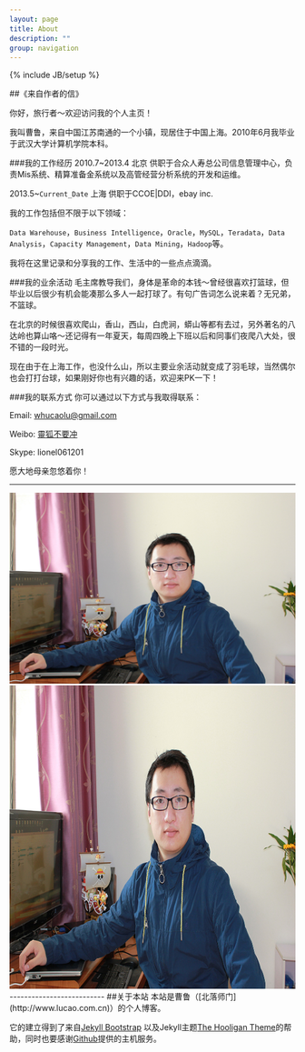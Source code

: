 ```yaml
---
layout: page
title: About
description: ""
group: navigation
---
```

{% include JB/setup %}

##《来自作者的信》

你好，旅行者～欢迎访问我的个人主页！

我叫曹鲁，来自中国江苏南通的一个小镇，现居住于中国上海。2010年6月我毕业于武汉大学计算机学院本科。

###我的工作经历
2010.7~2013.4 北京 供职于合众人寿总公司信息管理中心，负责Mis系统、精算准备金系统以及高管经营分析系统的开发和运维。

2013.5~`Current_Date` 上海 供职于CCOE|DDI，ebay inc. 

我的工作包括但不限于以下领域：

`Data Warehouse`，`Business Intelligence`，`Oracle`，`MySQL`，`Teradata`，`Data Analysis`，`Capacity Management`，`Data Mining`，`Hadoop`等。

我将在这里记录和分享我的工作、生活中的一些点点滴滴。

###我的业余活动
毛主席教导我们，身体是革命的本钱～曾经很喜欢打篮球，但毕业以后很少有机会能凑那么多人一起打球了。有句广告词怎么说来着？无兄弟，不篮球。

在北京的时候很喜欢爬山，香山，西山，白虎涧，蟒山等都有去过，另外著名的八达岭也算山咯～还记得有一年夏天，每周四晚上下班以后和同事们夜爬八大处，很不错的一段时光。

现在由于在上海工作，也没什么山，所以主要业余活动就变成了羽毛球，当然偶尔也会打打台球，如果刚好你也有兴趣的话，欢迎来PK一下！

###我的联系方式
你可以通过以下方式与我取得联系：

Email: <whucaolu@gmail.com>

Weibo: [靈狐不要冲](http://weibo.com/whucaolu)

Skype: lionel061201

愿大地母亲忽悠着你！

--------------------------
<div class="me">
  <a href="#?n=me" class="poplight" rel="popup1"><img   src='images/me.jpg' /></a>
</div>

<!--POPUP START-->
<div id="popup1" class="popup_block">
<img src='images/me.jpg' alt="Lionel's photo" style="width: 800px; height: 534px;"/> 
</div>
--------------------------
##关于本站
本站是曹鲁（[北落师门](http://www.lucao.com.cn)）的个人博客。

它的建立得到了来自[Jekyll Bootstrap](http://jekyllbootstrap.com) 以及Jekyll主题[The Hooligan Theme](http://github.com/dhulihan/hooligan)的帮助，同时也要感谢[Github](https://github.com)提供的主机服务。


